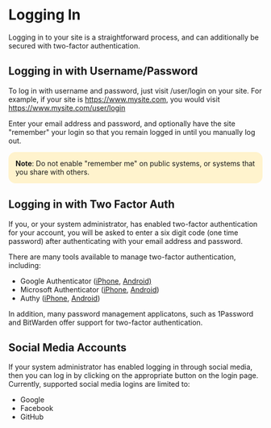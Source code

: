 # Logging In

Logging in to your site is a straightforward process, and can additionally be secured with two-factor authentication.


## Logging in with Username/Password

To log in with username and password, just visit /user/login on your site. For example, if your site is https://www.mysite.com,
you would visit https://www.mysite.com/user/login

Enter your email address and password, and optionally have the site "remember" your login so that you remain logged in until
you manually log out.

<div style="background: #fff3cd; padding: 1em; border-radius: 1em; text-align: left; font-weight: normal;">
	<b>Note</b>: Do not enable "remember me" on public systems, or systems that you share with others.
</div>

## Logging in with Two Factor Auth

If you, or your system administrator, has enabled two-factor authentication for your account, you will be asked to enter
a six digit code (one time password) after authenticating with your email address and password.

There are many tools available to manage two-factor authentication, including:

* Google Authenticator ([iPhone](https://apps.apple.com/in/app/google-authenticator/id388497605), [Android)](https://play.google.com/store/apps/details?id=com.google.android.apps.authenticator2&hl=en_IN)
* Microsoft Authenticator ([iPhone](https://apps.apple.com/us/app/microsoft-authenticator/id983156458), [Android](https://play.google.com/store/apps/details?id=com.azure.authenticator&hl=en_IN))
* Authy ([iPhone](https://apps.apple.com/in/app/authy/id494168017), [Android](https://play.google.com/store/apps/details?id=com.authy.authy&hl=en_IN))

In addition, many password management applicatons, such as 1Password and BitWarden offer support for two-factor authentication.

## Social Media Accounts

If your system administrator has enabled logging in through social media, then you can log in by clicking on the appropriate button
on the login page. Currently, supported social media logins are limited to:

* Google
* Facebook
* GitHub
